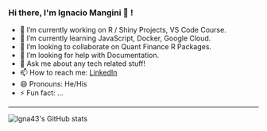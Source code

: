 ### Hi there, I'm Ignacio Mangini 👋 ! 

- 🔭 I’m currently working on R / Shiny Projects, VS Code Course.
- 🌱 I’m currently learning JavaScript, Docker, Google Cloud.
- 👯 I’m looking to collaborate on Quant Finance R Packages.   
- 🤔 I’m looking for help with Documentation.
- 💬 Ask me about any tech related stuff!
- 📫 How to reach me: [LinkedIn](https://www.linkedin.com/in/ignacio-mangini-baa275186/)
- 😄 Pronouns: He/His
- ⚡ Fun fact: ...

---

![Igna43's GitHub stats](https://github-readme-stats.vercel.app/api?username=Igna43&show_icons=true&theme=prussian&hide_border=true)
